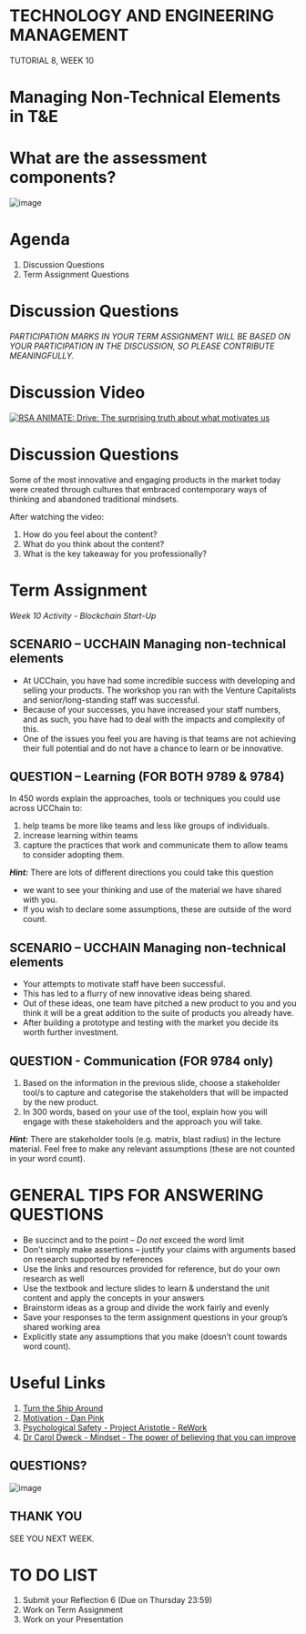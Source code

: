 # TECHNOLOGY AND ENGINEERING MANAGEMENT 
TUTORIAL 8, WEEK 10

# Managing Non-Technical Elements in T&E

# What are the assessment components?
![image](https://github.com/I-Man-H/I-TEM/assets/125527438/e051fc88-b15e-4fd5-b3c1-f196c8e40303)


# Agenda
1. Discussion Questions
2. Term Assignment Questions

# Discussion Questions
_PARTICIPATION MARKS IN YOUR TERM ASSIGNMENT WILL BE BASED ON YOUR PARTICIPATION IN THE DISCUSSION, SO PLEASE CONTRIBUTE MEANINGFULLY._

# Discussion Video

[![RSA ANIMATE: Drive: The surprising truth about what motivates us](http://img.youtube.com/vi/u6XAPnuFjJc/0.jpg)](https://www.youtube.com/watch?v=u6XAPnuFjJc)

# Discussion Questions

Some of the most innovative and engaging products in the market today were created through cultures that embraced contemporary ways of thinking and abandoned traditional mindsets.

After watching the video:

1. How do you feel about the content?
2. What do you think about the content?
3. What is the key takeaway for you professionally?

# Term Assignment

_Week 10 Activity - Blockchain Start-Up_

## SCENARIO – UCCHAIN Managing non-technical elements

* At UCChain, you have had some incredible success with developing and selling your products. The workshop you ran with the Venture Capitalists and senior/long-standing staff was successful.
* Because of your successes, you have increased your staff numbers, and as such, you have had to deal with the impacts and complexity of this.
* One of the issues you feel you are having is that teams are not achieving their full potential and do not have a chance to learn or be innovative.

## QUESTION – Learning (FOR BOTH 9789 & 9784)

In 450 words explain the approaches, tools or techniques you could use across UCChain to:
1. help teams be more like teams and less like groups of individuals.
2. increase learning within teams
3. capture the practices that work and communicate them to allow teams to consider adopting them.

**_Hint:_** There are lots of different directions you could take this question
* we want to see your thinking and use of the material we have shared with you.
* If you wish to declare some assumptions, these are outside of the word count.


## SCENARIO – UCCHAIN Managing non-technical elements

* Your attempts to motivate staff have been successful.
* This has led to a flurry of new innovative ideas being shared.
* Out of these ideas, one team have pitched a new product to you and you think it will be a great addition to the suite of products you already have.
* After building a prototype and testing with the market you decide its worth further investment.

## QUESTION - Communication (FOR 9784 only)

1. Based on the information in the previous slide, choose a stakeholder tool/s to capture and categorise the stakeholders that will be impacted by the new product.
2. In 300 words, based on your use of the tool, explain how you will engage with these stakeholders and the approach you will take.

**_Hint:_** There are stakeholder tools (e.g. matrix, blast radius) in the lecture material.
Feel free to make any relevant assumptions (these are not counted in your word count).

# GENERAL TIPS FOR ANSWERING QUESTIONS

* Be succinct and to the point – *Do not* exceed the word limit
* Don’t simply make assertions – justify your claims with arguments based on research supported by references
* Use the links and resources provided for reference, but do your own research as well
* Use the textbook and lecture slides to learn & understand the unit content and apply the concepts in your answers
* Brainstorm ideas as a group and divide the work fairly and evenly
* Save your responses to the term assignment questions in your group’s shared working area
* Explicitly state any assumptions that you make (doesn’t count towards word count).

# Useful Links
1. [Turn the Ship Around](https://youtu.be/HYXH2XUfhfo)
2. [Motivation - Dan Pink](https://www.youtube.com/watch?v=u6XAPnuFjJc&t=32s)
3. [Psychological Safety - Project Aristotle - ReWork](https://rework.withgoogle.com/print/guides/5721312655835136/)
4. [Dr Carol Dweck - Mindset - The power of believing that you can improve](https://www.ted.com/talks/carol_dweck_the_power_of_believing_that_you_can_improve)



## QUESTIONS?
![image](https://github.com/I-Man-H/I-TEM/assets/125527438/f49bdc28-177f-4e89-9b83-99088bd1eb65)


## THANK YOU
SEE YOU NEXT WEEK.


# TO DO LIST
1. Submit your Reflection 6 (Due on Thursday 23:59)
2. Work on Term Assignment
3. Work on your Presentation
